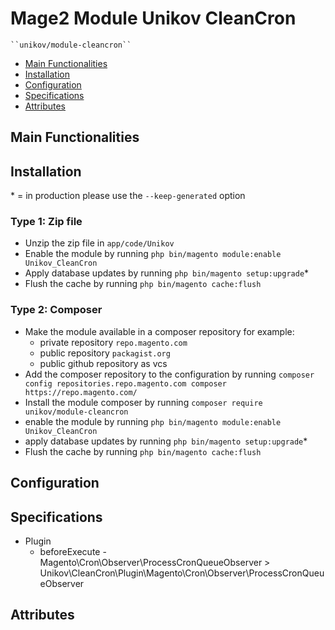 # Mage2 Module Unikov CleanCron

    ``unikov/module-cleancron``

 - [Main Functionalities](#markdown-header-main-functionalities)
 - [Installation](#markdown-header-installation)
 - [Configuration](#markdown-header-configuration)
 - [Specifications](#markdown-header-specifications)
 - [Attributes](#markdown-header-attributes)


## Main Functionalities


## Installation
\* = in production please use the `--keep-generated` option

### Type 1: Zip file

 - Unzip the zip file in `app/code/Unikov`
 - Enable the module by running `php bin/magento module:enable Unikov_CleanCron`
 - Apply database updates by running `php bin/magento setup:upgrade`\*
 - Flush the cache by running `php bin/magento cache:flush`

### Type 2: Composer

 - Make the module available in a composer repository for example:
    - private repository `repo.magento.com`
    - public repository `packagist.org`
    - public github repository as vcs
 - Add the composer repository to the configuration by running `composer config repositories.repo.magento.com composer https://repo.magento.com/`
 - Install the module composer by running `composer require unikov/module-cleancron`
 - enable the module by running `php bin/magento module:enable Unikov_CleanCron`
 - apply database updates by running `php bin/magento setup:upgrade`\*
 - Flush the cache by running `php bin/magento cache:flush`


## Configuration




## Specifications

 - Plugin
	- beforeExecute - Magento\Cron\Observer\ProcessCronQueueObserver > Unikov\CleanCron\Plugin\Magento\Cron\Observer\ProcessCronQueueObserver


## Attributes



